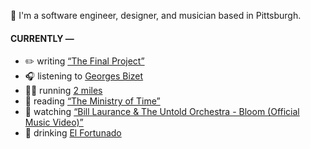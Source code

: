 👋 I'm a software engineer, designer, and musician based in Pittsburgh.

#### CURRENTLY —

* ✏️ writing [“The Final Project”](https://www.amoscato.com/journal/final-project/)
* 🎧 listening to [Georges Bizet](https://www.last.fm/music/Georges+Bizet/_/L%27Arl%C3%A9sienne,+suite+for+orchestra+No.+1:+I.+Prelude)
* 🏃‍♂️ running [2 miles](https://www.strava.com/activities/14558834376)
* 📘 reading [“The Ministry of Time”](https://www.goodreads.com/book/show/199798179-the-ministry-of-time)
* 🍿 watching [“Bill Laurance &amp; The Untold Orchestra - Bloom (Official Music Video)”](https://youtu.be/aOisxXhsXUk)
* 🍺 drinking [El Fortunado](https://untappd.com/user/namoscato/checkin/1478473470)

